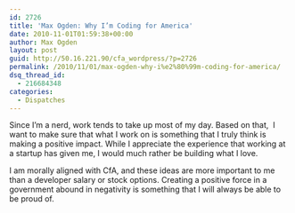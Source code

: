 ```yaml
---
id: 2726
title: 'Max Ogden: Why I’m Coding for America'
date: 2010-11-01T01:59:38+00:00
author: Max Ogden
layout: post
guid: http://50.16.221.90/cfa_wordpress/?p=2726
permalink: /2010/11/01/max-ogden-why-i%e2%80%99m-coding-for-america/
dsq_thread_id:
  - 216684348
categories:
  - Dispatches
---
```

Since I&#8217;m a nerd, work tends to take up most of my day. Based on that,  I want to make sure that what I work on is something that I truly think is making a positive impact. While I appreciate the experience that working at a startup has given me, I would much rather be building what I love.

I am morally aligned with CfA, and these ideas are more important to me than a developer salary or stock options. Creating a positive force in a government abound in negativity is something that I will always be able to be proud of.